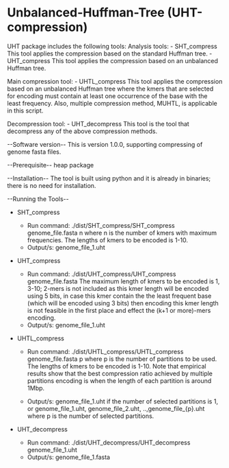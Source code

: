 # Unbalanced-Huffman-Tree (UHT-compression)

UHT package includes the following tools:
Analysis tools:
	- SHT_compress 
		This tool applies the compression based on the standard Huffman tree.
	- UHT_compress
		This tool applies the compression based on an unbalanced Huffman tree.

Main compression tool:
	- UHTL_compress
		This tool applies the compression based on an unbalanced Huffman tree where the kmers that are selected for encoding must contain at least one occurrence of the base with the least frequency. Also, 
		multiple compression method, MUHTL, is applicable in this script.

Decompression tool:
	- UHT_decompress
		This tool is the tool that decompress any of the above compression methods.


--Software version--
This is version 1.0.0, supporting compressing of genome fasta files.

--Prerequisite--
heap package 


--Installation--
The tool is built using python and it is already in binaries; there is no need for installation.

--Running the Tools--

- SHT_compress 
	- Run command:
		./dist/SHT_compress/SHT_compress genome_file.fasta n
		where n is the number of kmers with maximum frequencies. The lengths of kmers to be encoded is 1-10. 
	- Output/s:
		genome_file_1.uht 

- UHT_compress
 
	- Run command:
		./dist/UHT_compress/UHT_compress genome_file.fasta 
		The maximum length of kmers to be encoded is 1, 3-10; 2-mers is not included as this kmer length will be encoded using 5 bits, in case this kmer contain the the least frequent base (which will be encoded using 3 bits) 
		then encoding this kmer length is not feasible in the first place and effect the (k+1 or more)-mers encoding.  
	- Output/s:
		genome_file_1.uht 

- UHTL_compress
	- Run command:
		./dist/UHTL_compress/UHTL_compress genome_file.fasta p
		where p is the number of partitions to be used. The lengths of kmers to be encoded is 1-10. 
		Note that empirical results show that the best compression ratio achieved by multiple partitions encoding is when the length of each partition is around 1Mbp.

	- Output/s:
		genome_file_1.uht if the number of selected partitions is 1, or 
		genome_file_1.uht, genome_file_2.uht, ..,genome_file_{p}.uht where p is the number of selected partitions. 
		
- UHT_decompress 

	- Run command:
		./dist/UHT_decompress/UHT_decompress genome_file_1.uht
	- Output/s:
		genome_file_1.fasta 



